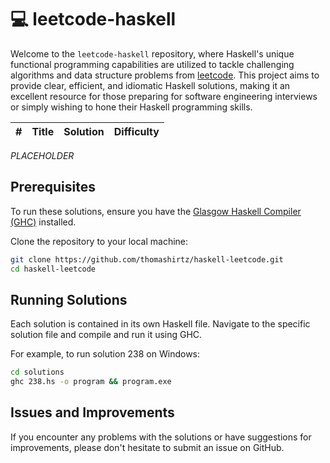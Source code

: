# 💻 leetcode-haskell

Welcome to the `leetcode-haskell` repository, where Haskell's unique functional programming capabilities are utilized to tackle challenging algorithms and data structure problems from [leetcode](https://leetcode.com/). This project aims to provide clear, efficient, and idiomatic Haskell solutions, making it an excellent resource for those preparing for software engineering interviews or simply wishing to hone their Haskell programming skills.


| # | Title | Solution | Difficulty |
|---| ----- | -------- | ---------- |
$PLACEHOLDER$


## Prerequisites

To run these solutions, ensure you have the [Glasgow Haskell Compiler (GHC)](https://www.haskell.org/ghc/) installed. 

Clone the repository to your local machine:

```bash
git clone https://github.com/thomashirtz/haskell-leetcode.git
cd haskell-leetcode
```

## Running Solutions

Each solution is contained in its own Haskell file. Navigate to the specific solution file and compile and run it using GHC.

For example, to run solution 238 on Windows:

```bash
cd solutions
ghc 238.hs -o program && program.exe
```

## Issues and Improvements

If you encounter any problems with the solutions or have suggestions for improvements, please don't hesitate to submit an issue on GitHub. 
